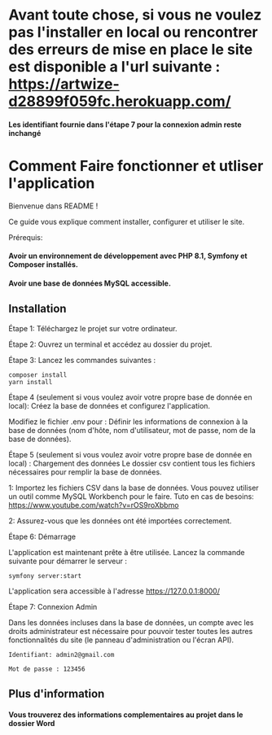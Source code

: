 # Avant toute chose, si vous ne voulez pas l'installer en local ou rencontrer des erreurs de mise en place le site est disponible a l'url suivante : https://artwize-d28899f059fc.herokuapp.com/
#### Les identifiant fournie dans l'étape 7 pour la connexion admin reste inchangé

# Comment Faire fonctionner et utliser l'application 

Bienvenue dans README !

Ce guide vous explique comment installer, configurer et utiliser le site.

Prérequis:

#### Avoir un environnement de développement avec PHP 8.1, Symfony et Composer installés.
#### Avoir une base de données MySQL accessible.

## Installation
Étape 1: Téléchargez le projet sur votre ordinateur.

Étape 2: Ouvrez un terminal et accédez au dossier du projet.

Étape 3: Lancez les commandes suivantes :

    composer install
    yarn install

Étape 4 (seulement si vous voulez avoir votre propre base de donnée en local): Créez la base de données et configurez l'application.

Modifiez le fichier .env pour :
Définir les informations de connexion à la base de données (nom d'hôte, nom d'utilisateur, mot de passe, nom de la base de données).

Étape 5 (seulement si vous voulez avoir votre propre base de donnée en local) : Chargement des données
Le dossier csv contient tous les fichiers nécessaires pour remplir la base de données.

  1: Importez les fichiers CSV dans la base de données. Vous pouvez utiliser un outil comme MySQL Workbench pour le faire.
      Tuto en cas de besoins: https://www.youtube.com/watch?v=rOS9roXbbmo

  2: Assurez-vous que les données ont été importées correctement.

Étape 6: Démarrage

L'application est maintenant prête à être utilisée. Lancez la commande suivante pour démarrer le serveur :

    symfony server:start

L'application sera accessible à l'adresse https://127.0.0.1:8000/

Étape 7: Connexion Admin

Dans les données incluses dans la base de données, un compte avec les droits administrateur est nécessaire pour pouvoir tester toutes les autres fonctionnalités du site (le panneau d'administration ou l'écran API).

    Identifiant: admin2@gmail.com

    Mot de passe : 123456

## Plus d'information
#### Vous trouverez des informations complementaires au projet dans le dossier Word
